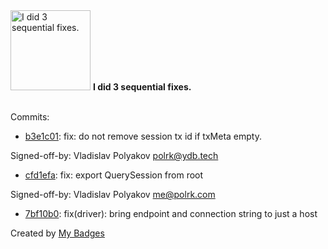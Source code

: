 <img src="https://my-badges.github.io/my-badges/fix-3.png" alt="I did 3 sequential fixes." title="I did 3 sequential fixes." width="128">
<strong>I did 3 sequential fixes.</strong>
<br><br>

Commits:

- <a href="https://github.com/ydb-platform/ydb-nodejs-sdk/commit/b3e1c01fbcb1ad3b981b4350ea365fe5c988550c">b3e1c01</a>: fix: do not remove session tx id if txMeta empty.

Signed-off-by: Vladislav Polyakov <polrk@ydb.tech>
- <a href="https://github.com/ydb-platform/ydb-nodejs-sdk/commit/cfd1efa1c2fc4e5c18f5ea3a63bbef20725ed6b3">cfd1efa</a>: fix: export QuerySession from root

Signed-off-by: Vladislav Polyakov <me@polrk.com>
- <a href="https://github.com/ydb-platform/ydb-nodejs-sdk/commit/7bf10b0a25c8ccfefec275a8720233d2b94f7860">7bf10b0</a>: fix(driver): bring endpoint and connection string to just a host


Created by <a href="https://github.com/my-badges/my-badges">My Badges</a>